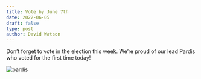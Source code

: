 ```yaml
---
title: Vote by June 7th
date: 2022-06-05
draft: false
type: post
author: David Watson
---
```


Don’t forget to vote in the election this week. We’re proud of our lead Pardis who voted for the first time today!

![pardis](/img/pardis_vote.jpeg)
